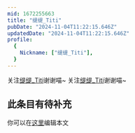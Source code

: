 ```yaml
---
mid: 1672255663
title: "缇缇_Titi"
pubDate: "2024-11-04T11:22:15.646Z"
updatedDate: "2024-11-04T11:22:15.646Z"
profile:
  {
    Nickname: ["缇缇_Titi"],
  }
---
```


关注[缇缇_Titi](https://space.bilibili.com/1672255663)谢谢喵~ 关注[缇缇_Titi](https://space.bilibili.com/1672255663)谢谢喵~

## 此条目有待补充
你可以在[这里](https://github.com/Yuhanawa/VTuber.ICU-Content/edit/master/v/缇缇_Titi/index.md)编辑本文
